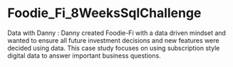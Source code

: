# Foodie_Fi_8WeeksSqlChallenge
Data with Danny : Danny created Foodie-Fi with a data driven mindset and wanted to ensure all future investment decisions and new features were decided using data. This case study focuses on using subscription style digital data to answer important business questions.
